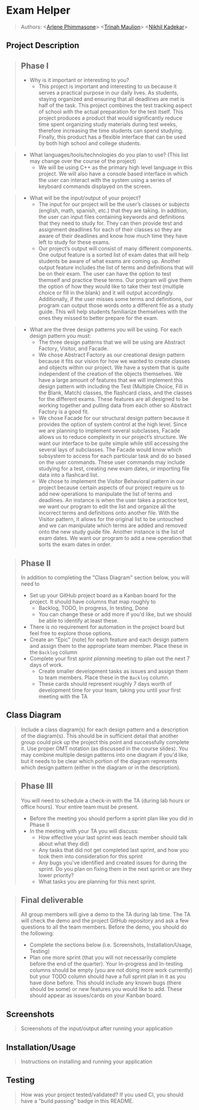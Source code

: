 # Exam Helper
 
 > Authors: \<[Arlene Phimmasone](https://github.com/arlenekimp)\> \<[Trinah Maulion](https://github.com/trinahcm )\> \<[Nikhil Kadekar](https://github.com/nkadekar)\>
 
## Project Description

 > ## Phase I
 > * Why is it important or interesting to you? <br>
 >   * This project is important and interesting to us because it serves a practical purpose in our daily lives. As students, staying organized and ensuring that all deadlines are met is half of the task. This project combines the test tracking aspect of school with the actual preparation for the test itself. This project produces a product that would significantly reduce time spent organizing study materials during test weeks, therefore increasing the time students can spend studying. Finally, this product has a flexible interface that can be used by both high school and college students.

 > * What languages/tools/technologies do you plan to use? (This list may change over the course of the project)
 >   * We will be using C++ as the primary high level language in this project. We will also have a console based interface in which the user can interact with the system using a series of keyboard commands displayed on the screen. 
 
 > * What will be the input/output of your project? <br>
 >   * The input for our project will be the user’s classes or subjects (english, math, spanish, etc.) that they are taking. In addition, the user can input files containing keywords and definitions that they need to study for. They can then provide test and assignment deadlines for each of their classes so they are aware of their deadlines and know how much time they have left to study for these exams.
 >   * Our project’s output will consist of many different components. One output feature is a sorted list of exam dates that will help students be aware of what exams are coming up. Another output feature includes the list of terms and definitions that will be on their exam. The user can have the option to test themself and practice these terms. Our program will give them the option of how they would like to take their test (multiple choice or fill in the blank) and it will output accordingly. Additionally, if the user misses some terms and definitions, our program can output those words onto a different file as a study guide. This will help students familiarize themselves with the ones they missed to better prepare for the exam.
 
 > * What are the three design patterns you will be using. For each design pattern you must:
 >   * The three design patterns that we will be using are Abstract Factory, Visitor, and Facade.
 >   * We chose Abstract Factory as our creational design pattern because it fits our vision for how we wanted to create classes and objects within our project. We have a system that is quite independent of the creation of the objects themselves. We have a large amount of features that we will implement this design pattern with including the Test (Multiple Choice, Fill in the Blank, Match) classes, the flashcard class, and the classes for the different exams. These features are all designed to be working together and pulling data from each other so Abstract Factory is a good fit.
 >   * We chose Facade for our structural design pattern because it provides the option of system control at the high level. Since we are planning to implement several subclasses, Facade allows us to reduce complexity in our project’s structure. We want our interface to be quite simple while still accessing the several lays of subclasses. The Facade would know which subsystem to access for each particular task and do so based on the user commands. These user commands may include studying for a test, creating new exam dates, or importing file data into a flashcard list.
 >   * We chose to implement the Visitor Behavioral pattern in our project because certain aspects of our project require us to add new operations to manipulate the list of terms and deadlines. An instance is when the user takes a practice test, we want our program to edit the list and organize all the incorrect terms and definitions onto another file. With the Visitor pattern, it allows for the original list to be untouched and we can manipulate which terms are added and removed onto the new study guide file. Another instance is the list of exam dates. We want our program to add a new operation that sorts the exam dates in order. 



 > ## Phase II
 > In addition to completing the "Class Diagram" section below, you will need to 
 > * Set up your GitHub project board as a Kanban board for the project. It should have columns that map roughly to 
 >   * Backlog, TODO, In progress, In testing, Done
 >   * You can change these or add more if you'd like, but we should be able to identify at least these.
 > * There is no requirement for automation in the project board but feel free to explore those options.
 > * Create an "Epic" (note) for each feature and each design pattern and assign them to the appropriate team member. Place these in the `Backlog` column
 > * Complete your first *sprint planning* meeting to plan out the next 7 days of work.
 >   * Create smaller development tasks as issues and assign them to team members. Place these in the `Backlog` column.
 >   * These cards should represent roughly 7 days worth of development time for your team, taking you until your first meeting with the TA
## Class Diagram
 > Include a class diagram(s) for each design pattern and a description of the diagram(s). This should be in sufficient detail that another group could pick up the project this point and successfully complete it. Use proper OMT notation (as discussed in the course slides). You may combine multiple design patterns into one diagram if you'd like, but it needs to be clear which portion of the diagram represents which design pattern (either in the diagram or in the description). 
 
 > ## Phase III
 > You will need to schedule a check-in with the TA (during lab hours or office hours). Your entire team must be present. 
 > * Before the meeting you should perform a sprint plan like you did in Phase II
 > * In the meeting with your TA you will discuss: 
 >   - How effective your last sprint was (each member should talk about what they did)
 >   - Any tasks that did not get completed last sprint, and how you took them into consideration for this sprint
 >   - Any bugs you've identified and created issues for during the sprint. Do you plan on fixing them in the next sprint or are they lower priority?
 >   - What tasks you are planning for this next sprint.

 > ## Final deliverable
 > All group members will give a demo to the TA during lab time. The TA will check the demo and the project GitHub repository and ask a few questions to all the team members. 
 > Before the demo, you should do the following:
 > * Complete the sections below (i.e. Screenshots, Installation/Usage, Testing)
 > * Plan one more sprint (that you will not necessarily complete before the end of the quarter). Your In-progress and In-testing columns should be empty (you are not doing more work currently) but your TODO column should have a full sprint plan in it as you have done before. This should include any known bugs (there should be some) or new features you would like to add. These should appear as issues/cards on your Kanban board. 
 ## Screenshots
 > Screenshots of the input/output after running your application
 ## Installation/Usage
 > Instructions on installing and running your application
 ## Testing
 > How was your project tested/validated? If you used CI, you should have a "build passing" badge in this README.
 
